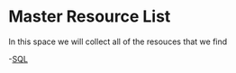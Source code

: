 # Master Resource List

In this space we will collect all of the resouces that we find

-[SQL](/project-files/SQL.md)
